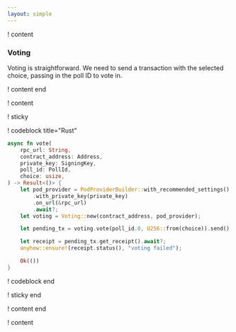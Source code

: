 ```yaml
---
layout: simple
---
```


! content

### Voting

Voting is straightforward. We need to send a transaction with the selected choice, passing in the poll ID to vote in.

! content end

! content

! sticky

! codeblock title="Rust"

```rust
async fn vote(
    rpc_url: String,
    contract_address: Address,
    private_key: SigningKey,
    poll_id: PollId,
    choice: usize,
) -> Result<()> {
    let pod_provider = PodProviderBuilder::with_recommended_settings()
        .with_private_key(private_key)
        .on_url(&rpc_url)
        .await?;
    let voting = Voting::new(contract_address, pod_provider);

    let pending_tx = voting.vote(poll_id.0, U256::from(choice)).send().await?;

    let receipt = pending_tx.get_receipt().await?;
    anyhow::ensure!(receipt.status(), "voting failed");

    Ok(())
}
```

! codeblock end

! sticky end

! content end

! content